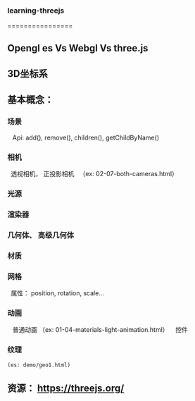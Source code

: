 ### learning-threejs
================


##  Opengl es Vs Webgl Vs three.js

## 3D坐标系

## 基本概念： 
### 场景
    Api: add(), remove(), children(), getChildByName()
### 相机 
   透视相机， 正投影相机
   （ex: 02-07-both-cameras.html）
### 光源 
### 渲染器 
### 几何体、 高级几何体
### 材质
### 网格
   属性： position, rotation, scale...
### 动画 
    普通动画 （ex: 01-04-materials-light-animation.html）
    控件
### 纹理
    (es: demo/geo1.html)

## 资源： https://threejs.org/
